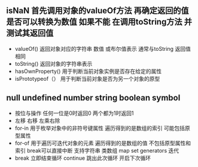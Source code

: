 
## isNaN 首先调用对象的valueOf方法 再确定返回的值是否可以转换为数值 如果不能 在调用toString方法 并测试其返回值
- valueOf() 返回对象对应的字符串 数值 或布尔值表示 通常与toString 返回值相同
- toString() 返回对象的字符串表示
- hasOwnProperty() 用于判断当前对象实例是否存在给定的属性 
- isPrototypeof（） 用于判断当前对象是否为另一个对象的原型
## null undefined number string boolean symbol
- 按位与操作 任何一位是0时返回0  两个都为1时返回1
- 左移 右移 左乘右除
- for-in 用于枚举对象中的非符号键属性 遍历得到的是数组的索引 可能包括原型属性 
- for-of 用于遍历可迭代对象的元素  遍历得到的是数组的值 不包括原型属性和索引  break可以直接中断 支持字符串 类数组 map set generators 迭代
- break 立即结束循环 continue 跳出此次循环 开启下次循环
